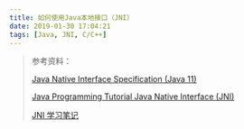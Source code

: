 ```yaml
---
title: 如何使用Java本地接口（JNI）
date: 2019-01-30 17:04:21
tags: [Java, JNI, C/C++]
---
```



> 参考资料：
>
> [Java Native Interface Specification (Java 11)](https://docs.oracle.com/en/java/javase/11/docs/specs/jni/index.html)
>
> [Java Programming Tutorial Java Native Interface (JNI)](https://www3.ntu.edu.sg/home/ehchua/programming/java/JavaNativeInterface.html)
>
> [JNI 学习笔记](https://www.jianshu.com/p/f6e3dd8edb13)